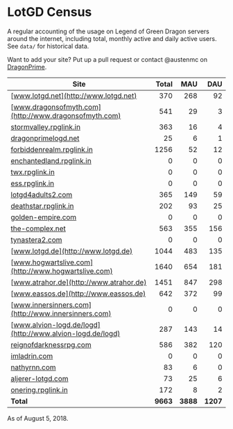 # LotGD Census
A regular accounting of the usage on Legend of Green Dragon servers around the internet, including total, monthly active and daily active users. See `data/` for historical data.

Want to add your site? Put up a pull request or contact @austenmc on [DragonPrime](http://dragonprime.net).


Site | Total | MAU | DAU
--- | ---:| ---:| ---:
[www.lotgd.net](http://www.lotgd.net)|370|268|92
[www.dragonsofmyth.com](http://www.dragonsofmyth.com)|541|29|3
[stormvalley.rpglink.in](http://stormvalley.rpglink.in)|363|16|4
[dragonprimelogd.net](http://dragonprimelogd.net)|25|6|1
[forbiddenrealm.rpglink.in](http://forbiddenrealm.rpglink.in)|1256|52|12
[enchantedland.rpglink.in](http://enchantedland.rpglink.in)|0|0|0
[twx.rpglink.in](http://twx.rpglink.in)|0|0|0
[ess.rpglink.in](http://ess.rpglink.in)|0|0|0
[lotgd4adults2.com](http://lotgd4adults2.com)|365|149|59
[deathstar.rpglink.in](http://deathstar.rpglink.in)|202|93|25
[golden-empire.com](http://golden-empire.com)|0|0|0
[the-complex.net](http://the-complex.net)|563|355|156
[tynastera2.com](http://tynastera2.com)|0|0|0
[www.lotgd.de](http://www.lotgd.de)|1044|483|135
[www.hogwartslive.com](http://www.hogwartslive.com)|1640|654|181
[www.atrahor.de](http://www.atrahor.de)|1451|847|298
[www.eassos.de](http://www.eassos.de)|642|372|99
[www.innersinners.com](http://www.innersinners.com)|0|0|0
[www.alvion-logd.de/logd](http://www.alvion-logd.de/logd)|287|143|14
[reignofdarknessrpg.com](http://reignofdarknessrpg.com)|586|382|120
[imladrin.com](http://imladrin.com)|0|0|0
[nathyrnn.com](http://nathyrnn.com)|83|6|0
[aljerer-lotgd.com](http://aljerer-lotgd.com)|73|25|6
[onering.rpglink.in](http://onering.rpglink.in)|172|8|2
**Total**|**9663**|**3888**|**1207**

As of August 5, 2018.
